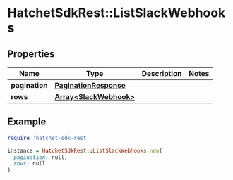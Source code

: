 # HatchetSdkRest::ListSlackWebhooks

## Properties

| Name | Type | Description | Notes |
| ---- | ---- | ----------- | ----- |
| **pagination** | [**PaginationResponse**](PaginationResponse.md) |  |  |
| **rows** | [**Array&lt;SlackWebhook&gt;**](SlackWebhook.md) |  |  |

## Example

```ruby
require 'hatchet-sdk-rest'

instance = HatchetSdkRest::ListSlackWebhooks.new(
  pagination: null,
  rows: null
)
```

